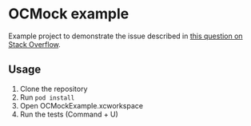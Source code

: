# OCMock example
Example project to demonstrate the issue described in [this question on Stack Overflow](http://stackoverflow.com/q/21212459/339925).

## Usage
1. Clone the repository
2. Run `pod install`
3. Open OCMockExample.xcworkspace
4. Run the tests (Command + U)
